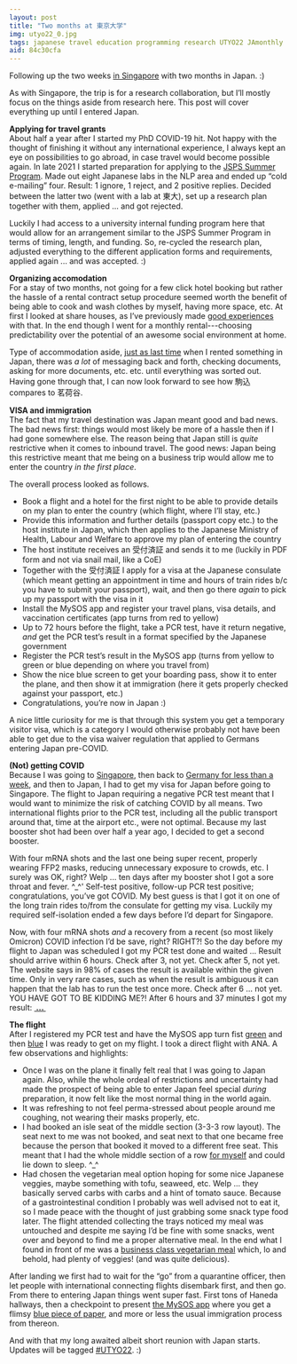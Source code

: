 ```yaml
---
layout: post
title: "Two months at 東京大学"
img: utyo22_0.jpg
tags: japanese travel education programming research UTYO22 JAmonthly
aid: 84c30cfa
---
```


Following up the two weeks [in Singapore](/a/c0291245) with two months in Japan. :)

As with Singapore, the trip is for a research collaboration, but I’ll mostly focus on the things aside from research here. This post will cover everything up until I entered Japan.

**Applying for travel grants**  
About half a year after I started my PhD COVID-19 hit. Not happy with the thought of finishing it without any international experience, I always kept an eye on possibilities to go abroad, in case travel would become possible again. In late 2021 I started preparation for applying to the [JSPS Summer Program](https://www.jsps.go.jp/english/e-summer/). Made out eight Japanese labs in the NLP area and ended up “cold e-mailing” four. Result: 1 ignore, 1 reject, and 2 positive replies. Decided between the latter two (went with a lab at <span class="mixlang"><span class="swap" swap="the University of Tokyo"><span class="inner">東大</span></span></span>), set up a research plan together with them, applied ... and got rejected.

Luckily I had access to a university internal funding program here that would allow for an arrangement similar to the JSPS Summer Program in terms of timing, length, and funding. So, re-cycled the research plan, adjusted everything to the different application forms and requirements, applied again ... and was accepted. :)

**Organizing accomodation**  
For a stay of two months, not going for a few click hotel booking but rather the hassle of a rental contract setup procedure seemed worth the benefit of being able to cook and wash clothes by myself, having more space, etc. At first I looked at share houses, as I’ve previously made [good experiences](/a/e3b2107a) with that. In the end though I went for a monthly rental---choosing predictability over the potential of an awesome social environment at home.

Type of accommodation aside, [just as last time](/a/e3b2107a) when I rented something in Japan, there was *a lot* of messaging back and forth, checking documents, asking for more documents, etc. etc. until everything was sorted out. Having gone through that, I can now look forward to see how <span class="mixlang"><span class="swap" swap="Komagome"><span class="inner">駒込</span></span></span> compares to <span class="mixlang"><span class="swap" swap="Myōgadani"><span class="inner">茗荷谷</span></span></span>.

**VISA and immigration**  
The fact that my travel destination was Japan meant good and bad news. The bad news first: things would most likely be more of a hassle then if I had gone somewhere else. The reason being that Japan still is *quite* restrictive when it comes to inbound travel. The good news: Japan being this restrictive meant that me being on a business trip would allow me to enter the country *in the first place*.

The overall process looked as follows.

* Book a flight and a hotel for the first night to be able to provide details on my plan to enter the country (which flight, where I’ll stay, etc.)
* Provide this information and further details (passport copy etc.) to the host institute in Japan, which then applies to the Japanese Ministry of Health, Labour and Welfare to approve my plan of entering the country
* The host institute receives an <span class="mixlang"><span class="swap" swap="Certificate for Completion of Registration to the ERFS system"><span class="inner">受付済証</span></span></span> and sends it to me (luckily in PDF form and not via snail mail, like a CoE)
* Together with the <span class="mixlang"><span class="swap" swap="Certificate for Completion of Registration to the ERFS system"><span class="inner">受付済証</span></span></span> I apply for a visa at the Japanese consulate (which meant getting an appointment in time and hours of train rides b/c you have to submit your passport), wait, and then go there *again* to pick up my passport with the visa in it
* Install the MySOS app and register your travel plans, visa details, and vaccination certificates (app turns from red to yellow)
* Up to 72 hours before the flight, take a PCR test, have it return negative, *and* get the PCR test’s result in a format specified by the Japanese government
* Register the PCR test’s result in the MySOS app (turns from yellow to green or blue depending on where you travel from)
* Show the nice blue screen to get your boarding pass, show it to enter the plane, and then show it at immigration (here it gets properly checked against your passport, etc.)
* Congratulations, you’re now in Japan :)

A nice little curiosity for me is that through this system you get a temporary visitor visa, which is a category I would otherwise probably not have been able to get due to the visa waiver regulation that applied to Germans entering Japan pre-COVID.

**(Not) getting COVID**  
Because I was going to [Singapore](/a/c0291245), then back to [Germany for less than a week](/a/885509ba), and then to Japan, I had to get my visa for Japan before going to Singapore. The flight to Japan requiring a negative PCR test meant that I would want to minimize the risk of catching COVID by all means. Two international flights prior to the PCR test, including all the public transport around that, time at the airport etc., were not optimal. Because my last booster shot had been over half a year ago, I decided to get a second booster.

With four mRNA shots and the last one being super recent, properly wearing FFP2 masks, reducing unnecessary exposure to crowds, etc. I surely was OK, right? Welp ... ten days after my booster shot I got a sore throat and fever. ^\_^' Self-test positive, follow-up PCR test positive; congratulations, you’ve got COVID. My best guess is that I got it on one of the long train rides to/from the consulate for getting my visa. Luckily my required self-isolation ended a few days before I’d depart for Singapore.

Now, with four mRNA shots *and* a recovery from a recent (so most likely Omicron) COVID infection I’d be save, right? RIGHT?! So the day before my flight to Japan was scheduled I got my PCR test done and waited ... Result should arrive within 6 hours. Check after 3, not yet. Check after 5, not yet. The website says in 98% of cases the result is available within the given time. Only in very rare cases, such as when the result is ambiguous it can happen that the lab has to run the test once more. Check after 6 ... not yet. YOU HAVE GOT TO BE KIDDING ME?! After 6 hours and 37 minutes I got my result: <b><a href="/assets/img/blog/utyo22_add_00.jpg"><span class="mixlang"><span class="swap" swap="！ ！ ！ Ｎ Ｅ Ｇ Ａ Ｔ Ｉ Ｖ Ｅ ！ ！ ！"><span class="inner">&nbsp;...&nbsp;</span></span></span></a></b>

**The flight**  
After I registered my PCR test and have the MySOS app turn fist [green](/assets/img/blog/utyo22_add_01.jpg) and then [blue](/assets/img/blog/utyo22_add_02.jpg) I was ready to get on my flight. I took a direct flight with ANA. A few observations and highlights:

* Once I was on the plane it finally felt real that I was going to Japan again. Also, while the whole ordeal of restrictions and uncertainty had made the prospect of being able to enter Japan feel special *during* preparation, it now felt like the most normal thing in the world again.
* It was refreshing to not feel perma-stressed about people around me coughing, not wearing their masks properly, etc.
* I had booked an isle seat of the middle section (3-3-3 row layout). The seat next to me was not booked, and seat next to that one became free because the person that booked it moved to a different free seat. This meant that I had the whole middle section of a row [for myself](/assets/img/blog/utyo22_add_03.jpg) and could lie down to sleep. ^\_^
* Had chosen the vegetarian meal option hoping for some nice Japanese veggies, maybe something with tofu, seaweed, etc. Welp ... they basically served carbs with carbs and a hint of tomato sauce. Because of a gastrointestinal condition I probably was well advised not to eat it, so I made peace with the thought of just grabbing some snack type food later. The flight attended collecting the trays noticed my meal was untouched and despite me saying I’d be fine with some snacks, went over and beyond to find me a proper alternative meal. In the end what I found in front of me was a [business class vegetarian meal](/assets/img/blog/utyo22_add_04.jpg) which, lo and behold, had plenty of veggies! (and was quite delicious).

After landing we first had to wait for the “go” from a quarantine officer, then let people with international connecting flights disembark first, and then go. From there to entering Japan things went super fast. First tons of Haneda hallways, then a checkpoint to present [the MySOS app](/assets/img/blog/utyo22_add_05.jpg) where you get a flimsy [blue piece of paper](/assets/img/blog/utyo22_add_06.jpg), and more or less the usual immigration process from thereon.

And with that my long awaited albeit short reunion with Japan starts. Updates will be tagged [#UTYO22](/s/UTYO22). :)
